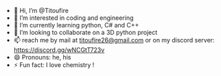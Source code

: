 - 👋 Hi, I’m @Titoufire
- 👀 I’m interested in coding and engineering
- 🌱 I’m currently learning python, C# and C++
- 💞️ I’m looking to collaborate on a 3D python project
- 📫 reach me by mail at titoufire26@gmail.com or on my discord server: https://discord.gg/wNCGtT723v
- 😄 Pronouns: he, his
- ⚡ Fun fact: I love chemistry !

<!---
Titoufire/Titoufire is a ✨ special ✨ repository because its `README.md` (this file) appears on your GitHub profile.
You can click the Preview link to take a look at your changes.
--->
